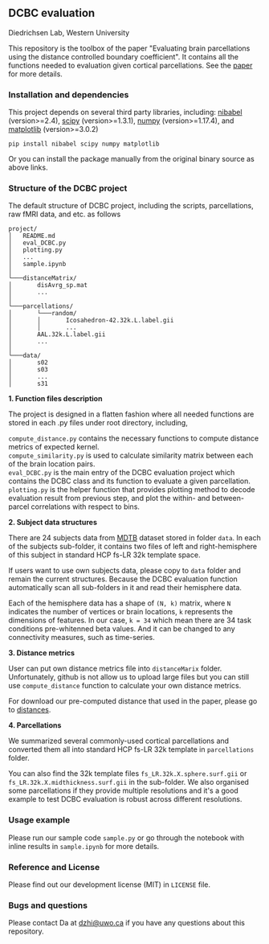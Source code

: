## DCBC evaluation

Diedrichsen Lab, Western University

This repository is the toolbox of the paper "Evaluating brain parcellations using the distance controlled boundary coefficient". It contains all the functions needed to evaluation given cortical parcellations. See the [paper](https://www.biorxiv.org/content/10.1101/2021.05.11.443151v1) for more details.

### Installation and dependencies
This project depends on several third party libraries, including: [nibabel](https://nipy.org/nibabel/) (version>=2.4), [scipy](https://www.scipy.org/) (version>=1.3.1), [numpy](https://numpy.org/) (version>=1.17.4), and [matplotlib](https://matplotlib.org/) (version>=3.0.2)

	pip install nibabel scipy numpy matplotlib


Or you can install the package manually from the original binary source as above links.	

### Structure of the DCBC project

The default structure of DCBC project, including the scripts, parcellations, raw fMRI data, and etc. as follows

    project/
    │   README.md
    │   eval_DCBC.py
    │   plotting.py
    │   ...
    │   sample.ipynb
    │
    └───distanceMatrix/
    │       disAvrg_sp.mat
    │       ...
    │   
    └───parcellations/
    │       └───random/
    │       │       Icosahedron-42.32k.L.label.gii
    │       │       ...
    │       AAL.32k.L.label.gii
    │       ...
    │   
    └───data/
    │       s02
    │       s03
    │       ...
    │       s31

**1. Function files description**

The project is designed in a flatten fashion where all needed functions are stored in each .py files under root directory, including,

`compute_distance.py` contains the necessary functions to compute distance metrics of expected kernel.\
`compute_similarity.py` is used to calculate similarity matrix between each of the brain location pairs.\
`eval_DCBC.py` is the main entry of the DCBC evaluation project which contains the DCBC class and its function to evaluate a given parcellation.\
`plotting.py` is the helper function that provides plotting method to decode evaluation result from previous step, and plot the within- and between-parcel correlations with respect to bins.

**2. Subject data structures**

There are 24 subjects data from [MDTB](https://openneuro.org/datasets/ds002105/versions/1.1.0) dataset stored in folder `data`. In each of the subjects sub-folder, it contains two files of left and right-hemisphere of this subject in standard HCP fs-LR 32k template space.

If users want to use own subjects data, please copy to `data` folder and remain the current structures. Because the DCBC evaluation function automatically scan all sub-folders in it and read their hemisphere data.

Each of the hemisphere data has a shape of `(N, k)` matrix, where `N` indicates the number of vertices or brain locations, `k` represents the dimensions of features. In our case, `k = 34` which mean there are 34 task conditions pre-whitenned beta values. And it can be changed to any connectivity measures, such as time-series.

**3. Distance metrics**

User can put own distance metrics file into `distanceMarix` folder. Unfortunately, github is not allow us to upload large files but you can still use `compute_distance` function to calculate your own distance metrics.

For download our pre-computed distance that used in the paper, please go to [distances](http://www.diedrichsenlab.org/).


**4. Parcellations**

We summarized several commonly-used cortical parcellations and converted them all into standard HCP fs-LR 32k template in `parcellations` folder. 

You can also find the 32k template files `fs_LR.32k.X.sphere.surf.gii` or `fs_LR.32k.X.midthickness.surf.gii` in the sub-folder. We also organised some parcellations if they provide multiple resolutions and it's a good example to test DCBC evaluation is robust across different resolutions.


### Usage example

Please run our sample code `sample.py` or go through the notebook with inline results in `sample.ipynb` for more details.

### Reference and License

Please find out our development license (MIT) in `LICENSE` file.

### Bugs and questions

Please contact Da at dzhi@uwo.ca if you have any questions about this repository.


